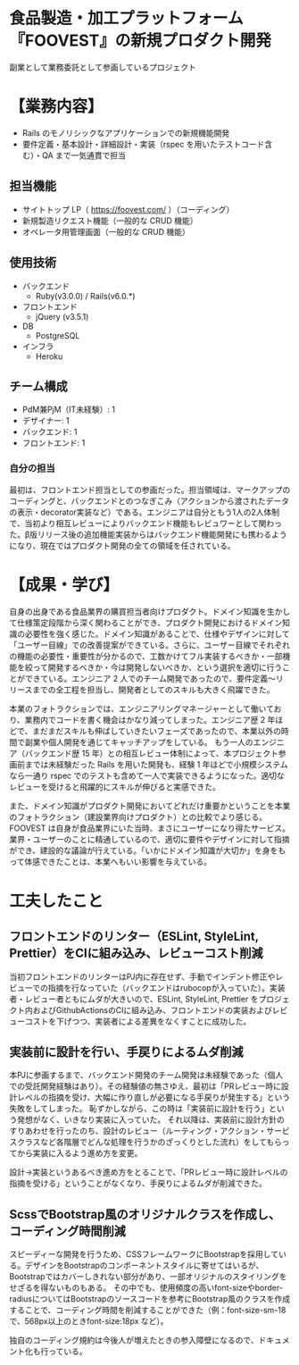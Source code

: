 # 食品製造・加工プラットフォーム『FOOVEST』の新規プロダクト開発

副業として業務委託として参画しているプロジェクト

# 【業務内容】

- Rails のモノリシックなアプリケーションでの新規機能開発
- 要件定義・基本設計・詳細設計・実装（rspec を用いたテストコード含む）・QA まで一気通貫で担当

## 担当機能

- サイトトップ LP（ https://foovest.com/ ）（コーディング）
- 新規製造リクエスト機能（一般的な CRUD 機能）
- オペレータ用管理画面（一般的な CRUD 機能）

## 使用技術

- バックエンド
  - Ruby(v3.0.0) / Rails(v6.0.\*)
- フロントエンド
  - jQuery (v3.5.1)
- DB
  - PostgreSQL
- インフラ
  - Heroku

## チーム構成

- PdM兼PjM（IT未経験）: ​1
- デザイナー: 1
- バックエンド: 1
- フロントエンド: 1

###  自分の担当

最初は、フロントエンド担当としての参画だった。担当領域は、マークアップのコーディングと、バックエンドとのつなぎこみ（アクションから渡されたデータの表示・decorator実装など）である。エンジニアは自分ともう1人の2人体制で、当初より相互レビューによりバックエンド機能もレビュワーとして関わった。β版リリース後の追加機能実装からはバックエンド機能開発にも携わるようになり、現在ではプロダクト開発の全ての領域を任されている。

# 【成果・学び】

自身の出身である食品業界の購買担当者向けプロダクト。ドメイン知識を生かして仕様策定段階から深く関わることができ、プロダクト開発におけるドメイン知識の必要性を強く感じた。ドメイン知識があることで、仕様やデザインに対して「ユーザー目線」での改善提案ができている。さらに、ユーザー目線でそれぞれの機能の必要性・重要性が分かるので、工数かけてフル実装するべきか・一部機能を絞って開発するべきか・今は開発しないべきか、という選択を適切に行うことができている。エンジニア 2 人でのチーム開発であったので、要件定義〜リリースまでの全工程を担当し、開発者としてのスキルも大きく飛躍できた。

本業のフォトラクションでは、エンジニアリングマネージャーとして働いており、業務内でコードを書く機会はかなり減ってしまった。エンジニア歴 2 年ほどで、まだまだスキルも伸ばしていきたいフェーズであったので、本業以外の時間で副業や個人開発を通じてキャッチアップをしている。
もう一人のエンジニア（バックエンド歴 15 年）との相互レビュー体制によって、本プロジェクト参画前までは未経験だった Rails を用いた開発も、経験 1 年ほどで小規模システムなら一通り rspec でのテストも含めて一人で実装できるようになった。適切なレビューを受けると飛躍的にスキルが伸びると実感できた。

また、ドメイン知識がプロダクト開発においてどれだけ重要かということを本業のフォトラクション（建設業界向けプロダクト）との比較でより感じる。FOOVEST は自身が食品業界にいた当時、まさにユーザーになり得たサービス。業界・ユーザーのことに精通しているので、適切に要件やデザインに対して指摘ができ、建設的な議論が行えている。「いかにドメイン知識が大切か」を身をもって体感できたことは、本業へもいい影響を与えている。

# 工夫したこと

## フロントエンドのリンター（ESLint, StyleLint, Prettier）をCIに組み込み、レビューコスト削減
当初フロントエンドのリンターはPJ内に存在せず、手動でインデント修正やレビューでの指摘を行なっていた（バックエンドはrubocopが入っていた）。実装者・レビュー者ともにムダが大きいので、ESLint, StyleLint, Prettier をプロジェクト内およびGithubActionsのCIに組み込み、フロントエンドの実装およびレビューコストを下げつつ、実装者による差異をなくすことに成功した。

## 実装前に設計を行い、手戻りによるムダ削減
本PJに参画するまで、バックエンド開発のチーム開発は未経験であった（個人での受託開発経験はあり）。その経験値の無さゆえ、最初は「PRレビュー時に設計レベルの指摘を受け、大幅に作り直しが必要になる手戻りが発生する」という失敗をしてしまった。
恥ずかしながら、この時は「実装前に設計を行う」という発想がなく、いきなり実装に入っていた。
それ以降は、実装前に設計方針のすりあわせを行ったのち、設計のレビュー（ルーティング・アクション・サービスクラスなど各階層でどんな処理を行うかのざっくりとした流れ）をしてもらってから実装に入るよう進め方を変更。

設計→実装というあるべき進め方をとることで、「PRレビュー時に設計レベルの指摘を受ける」ということがなくなり、手戻りによるムダが削減できた。

## ScssでBootstrap風のオリジナルクラスを作成し、コーディング時間削減
スピーディーな開発を行うため、CSSフレームワークにBootstrapを採用している。デザインをBootstrapのコンポーネントスタイルに寄せてはいるが、Bootstrapではカバーしきれない部分があり、一部オリジナルのスタイリングをせざるを得ないものもある。
その中でも、使用頻度の高いfont-sizeやborder-radiusについてはBootstrapのソースコードを参考にBootstrap風のクラスを作成することで、コーディング時間を削減することができた（例：font-size-sm-18 で、568px以上のときfont-size:18px など）。

独自のコーディング規約は今後人が増えたときの参入障壁になるので、ドキュメント化も行っている。